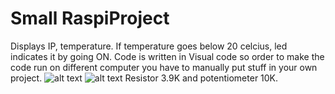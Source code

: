 # Small RaspiProject
Displays IP, temperature. If temperature goes below 20 celcius, led indicates it by going ON.
Code is written in Visual code so order to make the code run on different computer you have to manually put stuff in your own project.
![alt text](https://cdn.discordapp.com/attachments/417015984587538432/685389648339664915/IMG_20200306_093246.jpg)
![alt text](https://i.gyazo.com/d570b71954719f099081bded8ad94437.png)
Resistor 3.9K and potentiometer 10K.
